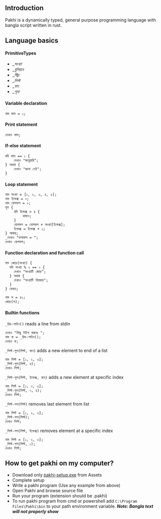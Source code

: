 ## Introduction
Pakhi is a dynamically typed, general purpose programming language with bangla script written in rust.
## Language basics
#### PrimitiveTypes
- __সংখ্যা_
- __বুলিয়ান_
- __স্ট্রিং_
- __লিস্ট_
- __ফাং_
- __শূন্য_
#### Variable declaration
```
নাম মাস = ১;
```
#### Print statement
```
দেখাও মাস;
```
#### If-else statement
```
যদি মাস == ১ {
    দেখাও "জানুয়ারি";
} অথবা {
    দেখাও "জানা নেই";
}
```
#### Loop statement
```
নাম সংখ্যা = [১, ২, ৩, ৪, ৫];
নাম ইন্ডেক্স = ০;
নাম যোগফল = ০;
লুপ {
    যদি ইন্ডেক্স > ৪ {
        থামাও;
    }
    যোগফল = যোগফল + সংখ্যা[ইন্ডেক্স];
    ইন্ডেক্স = ইন্ডেক্স + ১;
} আবার;
_দেখাও "ফলাফল = ";
দেখাও যোগফল;
```
#### Function declaration and function call
```
ফাং জোড়(সংখ্যা) {
  যদি সংখ্যা % ২ == ০ {
    দেখাও "সংখ্যাটি জোড়";
  } অথবা {
    দেখাও "সংখ্যাটি বিজোড়";
  }
} ফেরত;

নাম স = ৪২;
জোড়(স);
```
#### Builtin functions
```_রিড-লাইন()``` reads a line from stdin
```
দেখাও "কিছু টাইপ করুনঃ ";
নাম ক = _রিড-লাইন();
দেখাও ক;
```
```_লিস্ট-পুশ(লিস্ট, মান)``` adds a new element to end of a list
```
নাম লিস্ট = [১, ২, ৩];
_লিস্ট-পুশ(লিস্ট, ৪);
দেখাও লিস্ট;
```
```_লিস্ট-পুশ(লিস্ট, ইন্ডেক্স, মান)``` adds a new element at specific index 
```
নাম লিস্ট = [১, ২, ৩];
_লিস্ট-পুশ(লিস্ট, ০, ৪);
দেখাও লিস্ট;
```
```_লিস্ট-পপ(লিস্ট)``` removes last element from list
```
নাম লিস্ট = [১, ২, ৩];
_লিস্ট-পপ(লিস্ট);
দেখাও লিস্ট;
```
```_লিস্ট-পপ(লিস্ট, ইন্ডেক্স)``` removes element at a specific index
```
নাম লিস্ট = [১, ২, ৩];
_লিস্ট-পপ(লিস্ট, ১);
দেখাও লিস্ট;
```
## How to get pakhi on my computer?
* Download only [pakhi-setup.exe](https://github.com/Shafin098/pakhi-bhasha/releases) from Assets
* Complete setup
* Write a pakhi program (Use any example from above)
* Open Pakhi and browse source file
* Run your program (extension should be .pakhi)
* To run pakhi program from cmd or powershell add ```C:\Program Files\Pakhi\bin``` to your path environment variable. ***Note: Bangla text will not properly show***